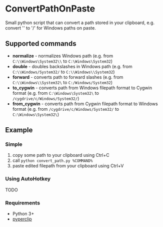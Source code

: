 # ConvertPathOnPaste

Small python script that can convert a path stored in your clipboard, e.g. convert '\' to '/' for Windows paths on paste.

## Supported commands

- **normalize** - normalizes Windows path (e.g. from `C:\\Windows\System32\\` to `C:\Windows\System32`)
- **double** - doubles backslashes in Windows path (e.g. from `C:\\Windows/System32/` to `C:\\Windows\\System32`)
- **forward** - converts path to forward slashes (e.g. from `C:\\Windows\\System32\` to `C:/Windows/System32`)
- **to_cygwin** - converts path from Windows filepath format to Cygwin format (e.g. from `C:\Windows\System32\` to `/cygdrive/c/Windows/System32/`)
- **from_cygwin** - converts path from Cygwin filepath format to Windows format (e.g. from `/cygdrive/c/Windows/System32/` to `C:\Windows\System32\`)

## Example

### Simple

1. copy some path to your clipboard using Ctrl+C
2. call `python convert_path.py %COMMAND%`
3. paste edited filepath from your clipboard using Ctrl+V


### Using AutoHotkey

TODO
 
### Requirements

- Python 3+
- [pyperclip](https://pypi.org/project/pyperclip/)


